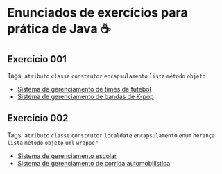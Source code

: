 # Enunciados de exercícios para prática de Java ☕

## Exercício 001

Tags: `atributo` `classe` `construtor` `encapsulamento` `lista` `método` `objeto`

- [Sistema de gerenciamento de times de futebol](./exercicio-001/versao-001/README.md)
- [Sistema de gerenciamento de bandas de K-pop](./exercicio-001/versao-002/README.md)

## Exercício 002

Tags: `atributo` `classe` `construtor` `localdate` `encapsulamento` `enum` `herança` `lista` `método` `objeto` `uml` `wrapper`

- [Sistema de gerenciamento escolar](./exercicio-002/versao-001/README.md)
- [Sistema de gerenciamento de corrida automobilística](./exercicio-002/versao-002/README.md)
